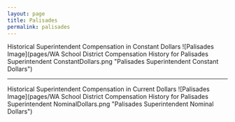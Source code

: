 ```yaml
---
layout: page
title: Palisades
permalink: palisades
---
```



Historical Superintendent Compensation in Constant Dollars
![Palisades Image](pages/WA School District Compensation History for Palisades Superintendent ConstantDollars.png "Palisades Superintendent Constant Dollars")

___

Historical Superintendent Compensation in Current Dollars
![Palisades Image](pages/WA School District Compensation History for Palisades Superintendent NominalDollars.png "Palisades Superintendent Nominal Dollars")